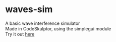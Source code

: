 # waves-sim

A basic wave interference simulator<br />
Made in CodeSkulptor, using the simplegui module<br />
Try it out [here](http://www.codeskulptor.org/#user40_oqPT9144Zm_7.py)
